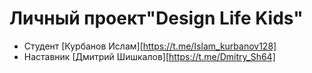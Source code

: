 # Личный проект"Design Life Kids"

* Студент [Курбанов Ислам][https://t.me/Islam_kurbanov128]
* Наставник [Дмитрий Шишкалов][https://t.me/Dmitry_Sh64]
